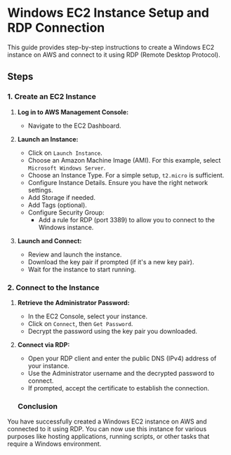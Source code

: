 # Windows EC2 Instance Setup and RDP Connection

This guide provides step-by-step instructions to create a Windows EC2 instance on AWS and connect to it using RDP (Remote Desktop Protocol).

## Steps

### 1. Create an EC2 Instance

1. **Log in to AWS Management Console:**
   - Navigate to the EC2 Dashboard.

2. **Launch an Instance:**
   - Click on `Launch Instance`.
   - Choose an Amazon Machine Image (AMI). For this example, select `Microsoft Windows Server`.
   - Choose an Instance Type. For a simple setup, `t2.micro` is sufficient.
   - Configure Instance Details. Ensure you have the right network settings.
   - Add Storage if needed.
   - Add Tags (optional).
   - Configure Security Group:
     - Add a rule for RDP (port 3389) to allow you to connect to the Windows instance.

3. **Launch and Connect:**
   - Review and launch the instance.
   - Download the key pair if prompted (if it's a new key pair).
   - Wait for the instance to start running.

### 2. Connect to the Instance

1. **Retrieve the Administrator Password:**
   - In the EC2 Console, select your instance.
   - Click on `Connect`, then `Get Password`.
   - Decrypt the password using the key pair you downloaded.

2. **Connect via RDP:**
   - Open your RDP client and enter the public DNS (IPv4) address of your instance.
   - Use the Administrator username and the decrypted password to connect.
   - If prompted, accept the certificate to establish the connection.
  
   ### Conclusion

You have successfully created a Windows EC2 instance on AWS and connected to it using RDP. You can now use this instance for various purposes like hosting applications, running scripts, or other tasks that require a Windows environment.
